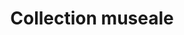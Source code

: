 ---
title: Collection museale
longTitle: 'Collection muséale'
tags:
- gccommon
french:
- "[[Museum collections]]"
---